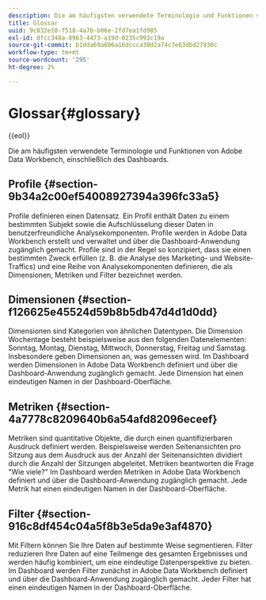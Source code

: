 ```yaml
---
description: Die am häufigsten verwendete Terminologie und Funktionen von Adobe Data Workbench, einschließlich des Dashboards.
title: Glossar
uuid: 9c832e10-f518-4a76-b06e-2fd7ea1fd985
exl-id: 0fcc348a-8963-4473-a19d-0235c993c19a
source-git-commit: b1dda69a606a16dccca30d2a74c7e63dbd27936c
workflow-type: tm+mt
source-wordcount: '295'
ht-degree: 2%

---
```


# Glossar{#glossary}

{{eol}}

Die am häufigsten verwendete Terminologie und Funktionen von Adobe Data Workbench, einschließlich des Dashboards.

## Profile {#section-9b34a2c00ef54008927394a396fc33a5}

Profile definieren einen Datensatz. Ein Profil enthält Daten zu einem bestimmten Subjekt sowie die Aufschlüsselung dieser Daten in benutzerfreundliche Analysekomponenten. Profile werden in Adobe Data Workbench erstellt und verwaltet und über die Dashboard-Anwendung zugänglich gemacht. Profile sind in der Regel so konzipiert, dass sie einen bestimmten Zweck erfüllen (z. B. die Analyse des Marketing- und Website-Traffics) und eine Reihe von Analysekomponenten definieren, die als Dimensionen, Metriken und Filter bezeichnet werden.

## Dimensionen {#section-f126625e45524d59b8b5db47d4d1d0dd}

Dimensionen sind Kategorien von ähnlichen Datentypen. Die Dimension Wochentage besteht beispielsweise aus den folgenden Datenelementen: Sonntag, Montag, Dienstag, Mittwoch, Donnerstag, Freitag und Samstag. Insbesondere geben Dimensionen an, was gemessen wird. Im Dashboard werden Dimensionen in Adobe Data Workbench definiert und über die Dashboard-Anwendung zugänglich gemacht. Jede Dimension hat einen eindeutigen Namen in der Dashboard-Oberfläche.

## Metriken {#section-4a7778c8209640b6a54afd82096eceef}

Metriken sind quantitative Objekte, die durch einen quantifizierbaren Ausdruck definiert werden. Beispielsweise werden Seitenansichten pro Sitzung aus dem Ausdruck aus der Anzahl der Seitenansichten dividiert durch die Anzahl der Sitzungen abgeleitet. Metriken beantworten die Frage &quot;Wie viele?&quot; Im Dashboard werden Metriken in Adobe Data Workbench definiert und über die Dashboard-Anwendung zugänglich gemacht. Jede Metrik hat einen eindeutigen Namen in der Dashboard-Oberfläche.

## Filter {#section-916c8df454c04a5f8b3e5da9e3af4870}

Mit Filtern können Sie Ihre Daten auf bestimmte Weise segmentieren. Filter reduzieren Ihre Daten auf eine Teilmenge des gesamten Ergebnisses und werden häufig kombiniert, um eine eindeutige Datenperspektive zu bieten. Im Dashboard werden Filter zunächst in Adobe Data Workbench definiert und über die Dashboard-Anwendung zugänglich gemacht. Jeder Filter hat einen eindeutigen Namen in der Dashboard-Oberfläche.
